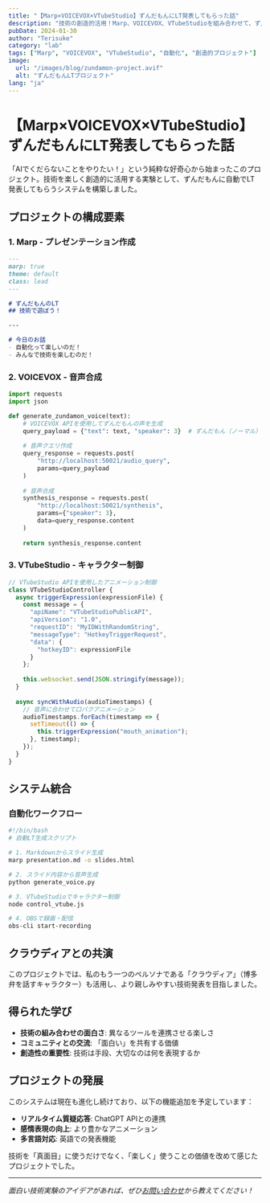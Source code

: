 ```yaml
---
title: "【Marp×VOICEVOX×VTubeStudio】ずんだもんにLT発表してもらった話"
description: "技術の創造的活用！Marp、VOICEVOX、VTubeStudioを組み合わせて、ずんだもんによる自動LT発表システムを構築した実験プロジェクト"
pubDate: 2024-01-30
author: "Terisuke"
category: "lab"
tags: ["Marp", "VOICEVOX", "VTubeStudio", "自動化", "創造的プロジェクト"]
image:
  url: "/images/blog/zundamon-project.avif"
  alt: "ずんだもんLTプロジェクト"
lang: "ja"
---
```


# 【Marp×VOICEVOX×VTubeStudio】ずんだもんにLT発表してもらった話

「AIでくだらないことをやりたい！」という純粋な好奇心から始まったこのプロジェクト。技術を楽しく創造的に活用する実験として、ずんだもんに自動でLT発表してもらうシステムを構築しました。

## プロジェクトの構成要素

### 1. Marp - プレゼンテーション作成

```markdown
---
marp: true
theme: default
class: lead
---

# ずんだもんのLT
## 技術で遊ぼう！

---

# 今日のお話
- 自動化って楽しいのだ！
- みんなで技術を楽しむのだ！
```

### 2. VOICEVOX - 音声合成

```python
import requests
import json

def generate_zundamon_voice(text):
    # VOICEVOX APIを使用してずんだもんの声を生成
    query_payload = {"text": text, "speaker": 3}  # ずんだもん（ノーマル）
    
    # 音声クエリ作成
    query_response = requests.post(
        "http://localhost:50021/audio_query",
        params=query_payload
    )
    
    # 音声合成
    synthesis_response = requests.post(
        "http://localhost:50021/synthesis",
        params={"speaker": 3},
        data=query_response.content
    )
    
    return synthesis_response.content
```

### 3. VTubeStudio - キャラクター制御

```javascript
// VTubeStudio APIを使用したアニメーション制御
class VTubeStudioController {
  async triggerExpression(expressionFile) {
    const message = {
      "apiName": "VTubeStudioPublicAPI",
      "apiVersion": "1.0",
      "requestID": "MyIDWithRandomString",
      "messageType": "HotkeyTriggerRequest",
      "data": {
        "hotkeyID": expressionFile
      }
    };
    
    this.websocket.send(JSON.stringify(message));
  }
  
  async syncWithAudio(audioTimestamps) {
    // 音声に合わせて口パクアニメーション
    audioTimestamps.forEach(timestamp => {
      setTimeout(() => {
        this.triggerExpression("mouth_animation");
      }, timestamp);
    });
  }
}
```

## システム統合

### 自動化ワークフロー

```bash
#!/bin/bash
# 自動LT生成スクリプト

# 1. Markdownからスライド生成
marp presentation.md -o slides.html

# 2. スライド内容から音声生成
python generate_voice.py

# 3. VTubeStudioでキャラクター制御
node control_vtube.js

# 4. OBSで録画・配信
obs-cli start-recording
```

## クラウディアとの共演

このプロジェクトでは、私のもう一つのペルソナである「クラウディア」（博多弁を話すキャラクター）も活用し、より親しみやすい技術発表を目指しました。

## 得られた学び

- **技術の組み合わせの面白さ**: 異なるツールを連携させる楽しさ
- **コミュニティとの交流**: 「面白い」を共有する価値
- **創造性の重要性**: 技術は手段、大切なのは何を表現するか

## プロジェクトの発展

このシステムは現在も進化し続けており、以下の機能追加を予定しています：

- **リアルタイム質疑応答**: ChatGPT APIとの連携
- **感情表現の向上**: より豊かなアニメーション
- **多言語対応**: 英語での発表機能

技術を「真面目」に使うだけでなく、「楽しく」使うことの価値を改めて感じたプロジェクトでした。

---

*面白い技術実験のアイデアがあれば、ぜひ[お問い合わせ](/contact)から教えてください！*